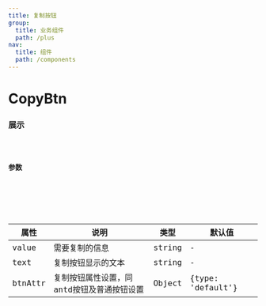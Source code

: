 ```yaml
---
title: 复制按钮
group: 
  title: 业务组件
  path: /plus
nav:
  title: 组件
  path: /components
---
```


# CopyBtn
### 展示

<code src="./demos/demo.tsx" />

### 参数

<API />

###
| 属性 | 说明 | 类型 | 默认值 |
| --- | --- | --- | --- |
| value | 需要复制的信息 | string | - |
| text | 复制按钮显示的文本 | string | - |
| btnAttr | 复制按钮属性设置，同antd按钮及普通按钮设置 | Object | {type: 'default'} |
